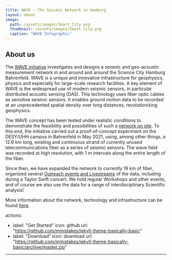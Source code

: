 ```yaml
---
title: WAVE - The Seismic Network in Hamburg
layout: about
image: 
  path: /assets/images/Smart_City.png
  thumbnail: /assets/images/Smart_City.png
  caption: "WAVE Infographic"
---
```


## About us

The [WAVE initiative](https://indico.desy.de/event/28485/) investigates and designs a seismic and geo-acoustic measurement network in and around and around the Science City Hamburg Bahrenfeld. WAVE is a unique and innovative infrastructure for geophysics, physics and especially for large-scale research facilities.
A key element of WAVE is the widespread use of modern seismic sensors, in particular distributed acoustic sensing (DAS). This technology uses fiber optic cables as sensitive seismic sensors. It enables ground motion data to be recorded at an unprecedented spatial density over long distances, revolutionizing geophysics.

The WAVE concept has been tested under realistic conditions to demonstrate the feasibility and possibilities of such a [network on site]((about.md)). To this end, the initiative carried out a proof-of-concept experiment on the DESY/UHH campus in Bahrenfeld in May 2021, using, among other things, a 12.6 km long, existing and continuous strand of currently unused telecommunications fiber as a series of seismic sensors. The wave field was recorded at high resolution, with 1 m intervals along the entire length of the fiber.

Since then, we have expanded the network to currently 19 km of fiber, organized several [Outreach events and Livestreams](Outreach.md) of the data, including during a Taylor Swift concert. We hold regular Workshops and other events, and of course we also use the data for a range of interdisciplinary Scientific analysis!

More information about the network, technology and infrastructure can be found [here](about.md).


actions:
  - label: "Get Started"
    icon: github
    url: "https://github.com/mmistakes/jekyll-theme-basically-basic"
  - label: "Download"
    icon: download
    url: "https://github.com/mmistakes/jekyll-theme-basically-basic/archive/master.zip"
---
